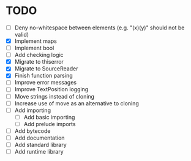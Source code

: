 # TODO
* [ ] Deny no-whitespace between elements (e.g. "(x)(y)" should not be valid)
* [x] Implement maps
* [ ] Implement bool
* [ ] Add checking logic
* [x] Migrate to thiserror
* [x] Migrate to SourceReader
* [x] Finish function parsing
* [ ] Improve error messages
* [ ] Improve TextPosition logging
* [ ] Move strings instead of cloning
* [ ] Increase use of move as an alternative to cloning
* [ ] Add importing
  * [ ] Add basic importing
  * [ ] Add prelude imports
* [ ] Add bytecode
* [ ] Add documentation
* [ ] Add standard library
* [ ] Add runtime library